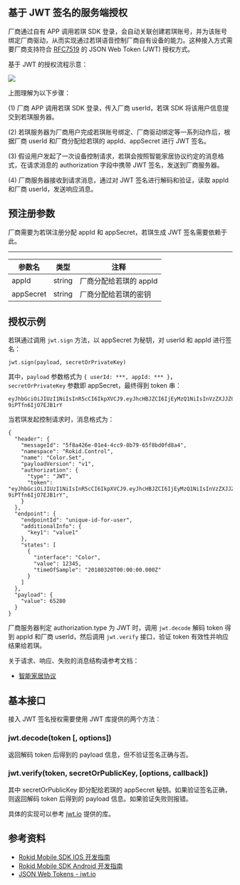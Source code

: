 ## 基于 JWT 签名的服务端授权

厂商通过自有 APP 调用若琪 SDK 登录，会自动关联创建若琪账号，并为该账号绑定厂商驱动，从而实现通过若琪语音控制厂商自有设备的能力。这种接入方式需要厂商支持符合 [RFC7519](https://tools.ietf.org/html/rfc7519) 的 JSON Web Token (JWT) 授权方式。

基于 JWT 的授权流程示意：

![](https://s.rokidcdn.com/homebase/upload/BkTfSjK0z.jpg)

上图理解为以下步骤：

   (1)  厂商 APP 调用若琪 SDK 登录，传入厂商 userId，若琪 SDK 将该用户信息提交到若琪服务器。

   (2)  若琪服务器为厂商用户完成若琪账号绑定、厂商驱动绑定等一系列动作后，根据厂商 userId 和厂商分配给若琪的 appId、appSecret 进行 JWT 签名。

   (3)  假设用户发起了一次设备控制请求，若琪会按照智能家居协议约定的消息格式，在请求消息的 authorization 字段中携带 JWT 签名，发送到厂商服务器。

   (4)  厂商服务器接收到请求消息，通过对 JWT 签名进行解码和验证，读取 appId 和厂商 userId，发送响应消息。

## 预注册参数

厂商需要为若琪注册分配 appId 和 appSecret，若琪生成 JWT 签名需要依赖于此。

------
参数名 | 类型 | 注释
--- | --- | ---
appId | string | 厂商分配给若琪的 appId
appSecret | string | 厂商分配给若琪的密钥

## 授权示例

若琪通过调用 `jwt.sign` 方法，以 appSecret 为秘钥，对 userId 和 appId 进行签名：

```jwt.sign(payload, secretOrPrivateKey)```

其中，`payload` 参数格式为 `{ userId: ***, appId: *** }`，`secretOrPrivateKey` 参数即 appSecret，最终得到 token 串：

```
eyJhbGciOiJIUzI1NiIsInR5cCI6IkpXVCJ9.eyJhcHBJZCI6IjEyMzQ1NiIsInVzZXJJZCI6IjEyMzQ1NiJ9.X3w57ExTufLxX59S_rpjd0DTV-9iPTfn6IjO7EJB1rY
```

当若琪发起控制请求时，消息格式为：

```
{
  "header": {
    "messageId": "5f8a426e-01e4-4cc9-8b79-65f8bd0fd8a4",
    "namespace": "Rokid.Control",
    "name": "Color.Set",
    "payloadVersion": "v1",
    "authorization": {
      "type": "JWT",
      "token": "eyJhbGciOiJIUzI1NiIsInR5cCI6IkpXVCJ9.eyJhcHBJZCI6IjEyMzQ1NiIsInVzZXJJZCI6IjEyMzQ1NiJ9.X3w57ExTufLxX59S_rpjd0DTV-9iPTfn6IjO7EJB1rY",
    }
  },
  "endpoint": {
    "endpointId": "unique-id-for-user",
    "additionalInfo": {
      "key1": "value1"
    },
    "states": [
      {
        "interface": "Color",
        "value": 12345,
        "timeOfSample": "20180320T00:00:00.000Z"
      }
    ]
  },
  "payload": {
    "value": 65280
  }
}
```

厂商服务器判定 authorization.type 为 JWT 时，调用 `jwt.decode` 解码 token 得到 appId 和厂商 userId，然后调用 `jwt.verify` 接口，验证 token 有效性并响应结果给若琪。

关于请求、响应、失败的消息结构请参考文档：

- [智能家居协议](../v2/message-reference.html)

## 基本接口

接入 JWT 签名授权需要使用 JWT 库提供的两个方法：

### jwt.decode(token [, options])

返回解码 token 后得到的 payload 信息，但不验证签名正确与否。

### jwt.verify(token, secretOrPublicKey, [options, callback])

其中 secretOrPublicKey 即分配给若琪的 appSecret 秘钥。如果验证签名正确，则返回解码 token 后得到的 payload 信息。如果验证失败则报错。

具体的实现可以参考 [jwt.io](https://jwt.io/) 提供的库。

## 参考资料

* [Rokid Mobile SDK IOS 开发指南](https://rokid.github.io/mobile-sdk-ios-docs)
* [Rokid Mobile SDK Android 开发指南](https://rokid.github.io/mobile-sdk-android-docs)
* [JSON Web Tokens - jwt.io](https://jwt.io/)